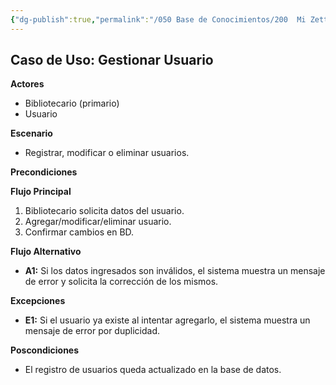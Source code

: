 ```yaml
---
{"dg-publish":true,"permalink":"/050 Base de Conocimientos/200  Mi Zettelkasten/100 Docencia/IS1/2025/Clase 12 Caso Práctico de Aplicando SDLC/Sistema de Biblioteca/40 Análisis de Requerimientos/Zk Ejemplo Sistema de Biblioteca (Especificación del Caso de Uso Gestionar Usuario)/","tags":["digitalGarden","ejemplos","diagramaCasosDeUso"]}
---
```


## Caso de Uso: Gestionar Usuario

**Actores**
- Bibliotecario (primario)
- Usuario

**Escenario**
- Registrar, modificar o eliminar usuarios.

**Precondiciones**


**Flujo Principal**
1. Bibliotecario solicita datos del usuario.
2. Agregar/modificar/eliminar usuario.
3. Confirmar cambios en BD.

**Flujo Alternativo**
- **A1:** Si los datos ingresados son inválidos, el sistema muestra un mensaje de error y solicita la corrección de los mismos.

**Excepciones**
- **E1:** Si el usuario ya existe al intentar agregarlo, el sistema muestra un mensaje de error por duplicidad.

**Poscondiciones**
- El registro de usuarios queda actualizado en la base de datos.